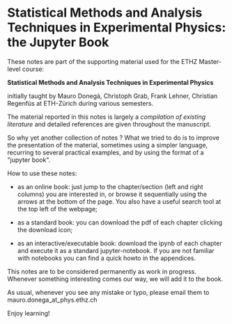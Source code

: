 # Statistical Methods and Analysis Techniques in Experimental Physics: the Jupyter Book 

These notes are part of the supporting material used for the ETHZ Master-level course:

**Statistical Methods and Analysis Techniques in Experimental Physics**

initially taught by Mauro Donegà, Christoph Grab, Frank Lehner, Christian Regenfüs at ETH-Zürich during various semesters.

The material reported in this notes is largely a *compilation of existing literature* and detailed references are given throughout the manuscript.

So why yet another collection of notes ? What we tried to do is to improve the presentation of the material, sometimes using a simpler language, recurring to several practical examples, and by using the format of a "jupyter book".

How to use these notes:


- as an online book: just jump to the chapter/section (left and right columns) you are interested in, or browse it sequentially using the arrows at the bottom of the page. You also have a useful search tool at the top left of the webpage;

- as a standard book: you can download the pdf of each chapter clicking the download icon;
- as an interactive/executable book: download the ipynb of each chapter and execute it as a standard jupyter-notebook. If you are not familiar with notebooks you can find a quick howto in the appendices.

This notes are to be considered permanently as work in progress. Whenever something interesting comes our way, we will add it to the book.

As usual, whenever you see any mistake or typo, please email them to mauro.donega_at_phys.ethz.ch

Enjoy learning!
